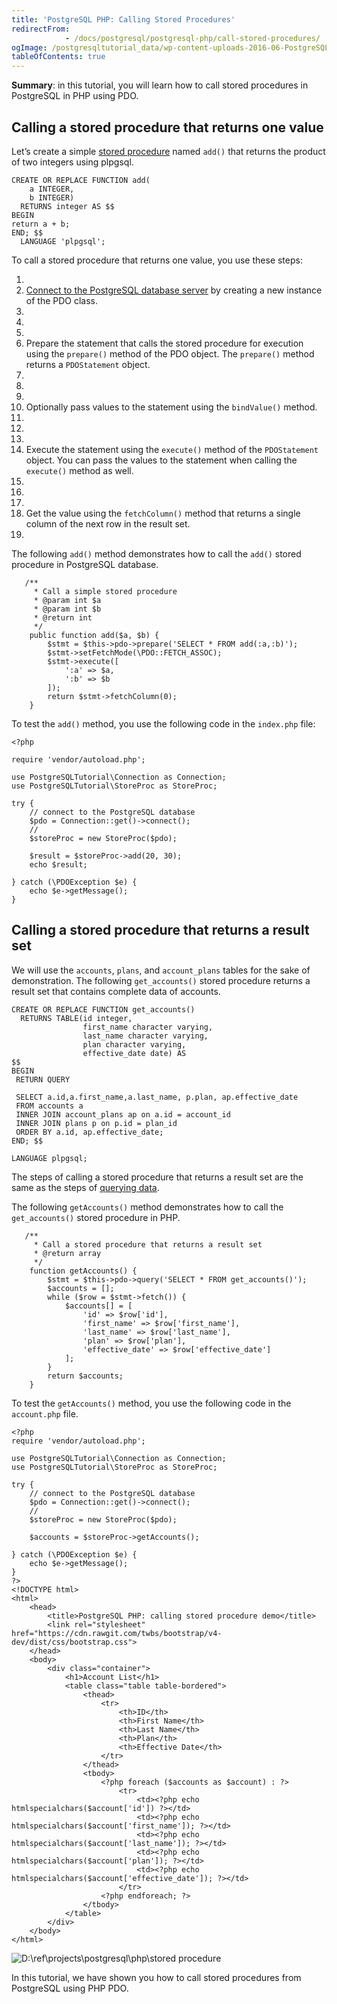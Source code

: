 ```yaml
---
title: 'PostgreSQL PHP: Calling Stored Procedures'
redirectFrom: 
            - /docs/postgresql/postgresql-php/call-stored-procedures/
ogImage: /postgresqltutorial_data/wp-content-uploads-2016-06-PostgreSQL-PHP-store-procedure.png
tableOfContents: true
---
```



**Summary**: in this tutorial, you will learn how to call stored procedures in PostgreSQL in PHP using PDO.

## Calling a stored procedure that returns one value

Let’s create a simple [stored procedure](https://www.postgresqltutorial.com/postgresql-php/call-stored-procedures/) named `add()` that returns the product of two integers using plpgsql.

```
CREATE OR REPLACE FUNCTION add(
    a INTEGER,
    b INTEGER)
  RETURNS integer AS $$
BEGIN
return a + b;
END; $$
  LANGUAGE 'plpgsql';
```

To call a stored procedure that returns one value, you use these steps:

1.
2. [Connect to the PostgreSQL database server](https://www.postgresqltutorial.com/postgresql-php/connect/) by creating a new instance of the PDO class.
3.
4.
5.
6. Prepare the statement that calls the stored procedure for execution using the `prepare()` method of the PDO object. The `prepare()` method returns a `PDOStatement` object.
7.
8.
9.
10. Optionally pass values to the statement using the `bindValue()` method.
11.
12.
13.
14. Execute the statement using the `execute()` method of the `PDOStatement` object. You can pass the values to the statement when calling the `execute()` method as well.
15.
16.
17.
18. Get the value using the `fetchColumn()` method that returns a single column of the next row in the result set.
19.

The following `add()` method demonstrates how to call the `add()` stored procedure in PostgreSQL database.

```
   /**
     * Call a simple stored procedure
     * @param int $a
     * @param int $b
     * @return int
     */
    public function add($a, $b) {
        $stmt = $this->pdo->prepare('SELECT * FROM add(:a,:b)');
        $stmt->setFetchMode(\PDO::FETCH_ASSOC);
        $stmt->execute([
            ':a' => $a,
            ':b' => $b
        ]);
        return $stmt->fetchColumn(0);
    }
```

To test the `add()` method, you use the following code in the `index.php` file:

```
<?php

require 'vendor/autoload.php';

use PostgreSQLTutorial\Connection as Connection;
use PostgreSQLTutorial\StoreProc as StoreProc;

try {
    // connect to the PostgreSQL database
    $pdo = Connection::get()->connect();
    //
    $storeProc = new StoreProc($pdo);

    $result = $storeProc->add(20, 30);
    echo $result;

} catch (\PDOException $e) {
    echo $e->getMessage();
}
```

## Calling a stored procedure that returns a result set

We will use the `accounts`, `plans`, and `account_plans` tables for the sake of demonstration. The following `get_accounts()` stored procedure returns a result set that contains complete data of accounts.

```
CREATE OR REPLACE FUNCTION get_accounts()
  RETURNS TABLE(id integer,
                first_name character varying,
                last_name character varying,
                plan character varying,
                effective_date date) AS
$$
BEGIN
 RETURN QUERY

 SELECT a.id,a.first_name,a.last_name, p.plan, ap.effective_date
 FROM accounts a
 INNER JOIN account_plans ap on a.id = account_id
 INNER JOIN plans p on p.id = plan_id
 ORDER BY a.id, ap.effective_date;
END; $$

LANGUAGE plpgsql;
```

The steps of calling a stored procedure that returns a result set are the same as the steps of [querying data](https://www.postgresqltutorial.com/postgresql-php/query/).

The following `getAccounts()` method demonstrates how to call the `get_accounts()` stored procedure in PHP.

```
   /**
     * Call a stored procedure that returns a result set
     * @return array
     */
    function getAccounts() {
        $stmt = $this->pdo->query('SELECT * FROM get_accounts()');
        $accounts = [];
        while ($row = $stmt->fetch()) {
            $accounts[] = [
                'id' => $row['id'],
                'first_name' => $row['first_name'],
                'last_name' => $row['last_name'],
                'plan' => $row['plan'],
                'effective_date' => $row['effective_date']
            ];
        }
        return $accounts;
    }
```

To test the `getAccounts()` method, you use the following code in the `account.php` file.

```
<?php
require 'vendor/autoload.php';

use PostgreSQLTutorial\Connection as Connection;
use PostgreSQLTutorial\StoreProc as StoreProc;

try {
    // connect to the PostgreSQL database
    $pdo = Connection::get()->connect();
    //
    $storeProc = new StoreProc($pdo);

    $accounts = $storeProc->getAccounts();

} catch (\PDOException $e) {
    echo $e->getMessage();
}
?>
<!DOCTYPE html>
<html>
    <head>
        <title>PostgreSQL PHP: calling stored procedure demo</title>
        <link rel="stylesheet" href="https://cdn.rawgit.com/twbs/bootstrap/v4-dev/dist/css/bootstrap.css">
    </head>
    <body>
        <div class="container">
            <h1>Account List</h1>
            <table class="table table-bordered">
                <thead>
                    <tr>
                        <th>ID</th>
                        <th>First Name</th>
                        <th>Last Name</th>
                        <th>Plan</th>
                        <th>Effective Date</th>
                    </tr>
                </thead>
                <tbody>
                    <?php foreach ($accounts as $account) : ?>
                        <tr>
                            <td><?php echo htmlspecialchars($account['id']) ?></td>
                            <td><?php echo htmlspecialchars($account['first_name']); ?></td>
                            <td><?php echo htmlspecialchars($account['last_name']); ?></td>
                            <td><?php echo htmlspecialchars($account['plan']); ?></td>
                            <td><?php echo htmlspecialchars($account['effective_date']); ?></td>
                        </tr>
                    <?php endforeach; ?>
                </tbody>
            </table>
        </div>
    </body>
</html>
```

![D:\ref\projects\postgresql\php\stored procedure](/postgresqltutorial_data/wp-content-uploads-2016-06-PostgreSQL-PHP-store-procedure.png)

In this tutorial, we have shown you how to call stored procedures from PostgreSQL using PHP PDO.

